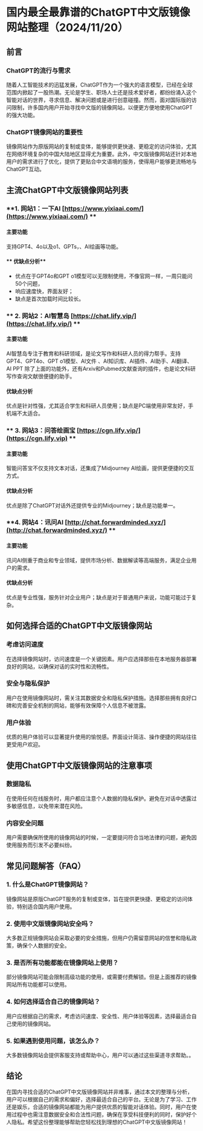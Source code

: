 # **国内最全最靠谱的ChatGPT中文版镜像网站整理（2024/11/20）**

## **前言**

### **ChatGPT的流行与需求**

随着人工智能技术的迅猛发展，ChatGPT作为一个强大的语言模型，已经在全球范围内掀起了一股热潮。无论是学生、职场人士还是技术爱好者，都纷纷涌入这个智能对话的世界，寻求信息、解决问题或是进行创意碰撞。然而，面对国际版的访问限制，许多国内用户开始寻找中文版的镜像网站，以便更方便地使用ChatGPT的强大功能。

### **ChatGPT镜像网站的重要性**

镜像网站作为原版网站的复制或变体，能够提供更快速、更稳定的访问体验，尤其在网络环境复杂的中国大陆地区显得尤为重要。此外，中文版镜像网站还针对本地用户的需求进行了优化，提供了更贴合中文语境的服务，使得用户能够更流畅地与ChatGPT互动。

## **主流ChatGPT中文版镜像网站列表**

### **1. 网站1：一下AI [https://www.yixiaai.com/](https://www.yixiaai.com/) **

#### **主要功能**

支持GPT4、4o以及o1、GPTs，、AI绘画等功能。

#### ** 优缺点分析**

-  优点在于GPT4o和GPT o1模型可以无限制使用，不像官网一样，一周只能问50个问题，
-  响应速度快，界面友好；
-  缺点是首次加载时间比较长。

### ** 2. 网站2：AI智慧岛 [https://chat.lify.vip/](https://chat.lify.vip/) **

#### **主要功能**

AI智慧岛专注于教育和科研领域，是论文写作和科研人员的得力帮手。支持GPT4、GPT4o、GPT o1模型、AI文件 、AI知识库、AI插件、AI助手、AI翻译、AI PPT
除了上面的功能外，还有Arxiv和Pubmed文献查询的插件，也是论文科研写作查询文献很便捷的助手。

#### **优缺点分析**

优点是针对性强，尤其适合学生和科研人员使用；缺点是PC端使用非常友好，手机端不太适合。

### ** 3. 网站3：问答绘画宝 [https://cgn.lify.vip/](https://cgn.lify.vip) **

#### **主要功能**

智能问答宝不仅支持文本对话，还集成了Midjourney AI绘画，提供更便捷的交互方式。

#### **优缺点分析**

优点是除了ChatGPT对话外还提供专业的Midjourney；缺点是功能单一。

### **4. 网站4：讯问AI [http://chat.forwardminded.xyz/](http://chat.forwardminded.xyz/) **

#### **主要功能**

讯问AI侧重于商业和专业领域，提供市场分析、数据解读等高端服务，满足企业用户的需求。

#### **优缺点分析**

优点是专业性强，服务针对企业用户；缺点是对于普通用户来说，功能可能过于复杂。


## **如何选择合适的ChatGPT中文版镜像网站**

### **考虑访问速度**

在选择镜像网站时，访问速度是一个关键因素。用户应选择那些在本地服务器部署良好的网站，以确保对话的实时性和流畅性。

### **安全与隐私保护**

用户在使用镜像网站时，需关注其数据安全和隐私保护措施。选择那些拥有良好口碑和完善安全机制的网站，能够有效保障个人信息不被泄露。

### **用户体验**

优质的用户体验可以显著提升使用的愉悦感。界面设计简洁、操作便捷的网站往往更受用户欢迎。

## **使用ChatGPT中文版镜像网站的注意事项**

### **数据隐私**

在使用任何在线服务时，用户都应注意个人数据的隐私保护。避免在对话中透露过多敏感信息，以免带来潜在风险。

### **内容安全问题**

用户需要确保所使用的镜像网站的时候，一定要提问符合当地法律的问题，避免因使用服务而引发不必要纠纷。

## **常见问题解答（FAQ）**

### **1. 什么是ChatGPT镜像网站？**

镜像网站是原版ChatGPT服务的复制或变体，旨在提供更快捷、更稳定的访问体验，特别适合国内用户使用。

### **2. 使用中文版镜像网站安全吗？**

大多数正规镜像网站会采取必要的安全措施，但用户仍需留意网站的信誉和隐私政策，确保个人数据的安全。

### **3. 是否所有功能都能在镜像网站上使用？**

部分镜像网站可能会限制高级功能的使用，或需要付费解锁。但是上面推荐的镜像网站所有功能都可以使用。

### **4. 如何选择适合自己的镜像网站？**

用户应根据自己的需求，考虑访问速度、安全性、用户体验等因素，选择最适合自己使用的镜像网站。

### **5. 如果遇到使用问题，该怎么办？**

大多数镜像网站会提供客服支持或帮助中心，用户可以通过这些渠道寻求帮助。。

## **结论**

在国内寻找合适的ChatGPT中文版镜像网站并非难事，通过本文的整理与分析，用户可以根据自己的需求和偏好，选择最适合自己的平台。无论是为了学习、工作还是娱乐，合适的镜像网站都能为用户提供优质的智能对话体验。同时，用户在使用过程中也需注意数据安全和合法性问题，确保在享受科技便利的同时，保护好个人隐私。希望这份整理能够帮助您轻松找到理想的ChatGPT中文版镜像网站！
